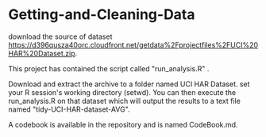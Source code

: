 # Getting-and-Cleaning-Data

download the source of dataset https://d396qusza40orc.cloudfront.net/getdata%2Fprojectfiles%2FUCI%20HAR%20Dataset.zip.

This project has contained the script called "run_analysis.R" .

Download and extract the archive to a folder named UCI HAR Dataset. set your R session's working directory (setwd). You can then execute the run_analysis.R on that dataset which will output the results to a text file named "tidy-UCI-HAR-dataset-AVG".

A codebook is available in the repository and is named CodeBook.md.
